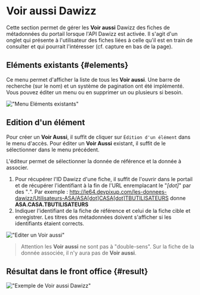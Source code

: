 # Voir aussi Dawizz

Cette section permet de gérer les **Voir aussi** Dawizz des fiches de métadonnées du portail lorsque l'API Dawizz est activée. Il s'agit d'un onglet qui présente à l'utilisateur des fiches liées à celle qu'il est en train de consulter et qui pourrait l'intéresser (cf. capture en bas de la page).

## Eléments existants {#elements}

Ce menu permet d'afficher la liste de tous les **Voir aussi**. Une barre de recherche (sur le nom) et un système de pagination ont été implémenté. Vous pouvez éditer un menu ou en supprimer un ou plusieurs si besoin.

!["Menu Eléments existants"](/assets/back_list_saw_dawizz.png)

## Edition d'un élément

Pour créer un **Voir Aussi**, il suffit de cliquer sur `Édition d'un élément` dans le menu d'accès. Pour éditer un **Voir Aussi** existant, il suffit de le sélectionner dans le menu précédent.

L'éditeur permet de sélectionner la donnée de référence et la donnée à associer.

1. Pour récupérer l'ID Dawizz d'une fiche, il suffit de l'ouvrir dans le portail et de récupérer l'identifiant à la fin de l'URL enremplacant le "*[dot]*" par des "*.*". Par exemple : http://le64.devpixup.com/les-donnees-dawizz/Utilisateurs-ASA/ASA[dot]CASA[dot]TBUTILISATEURS donne **ASA.CASA.TBUTILISATEURS**
2. Indiquer l'identifiant de la fiche de référence et celui de la fiche cible et enregistrer. Les titres des métadonnées doivent s'afficher si les identifiants étaient corrects.

!["Editer un Voir aussi"](/assets/back_edit_saw_dawizz.png)

> Attention les **Voir aussi** ne sont pas à "double-sens". Sur la fiche de la donnée associée, il n'y aura pas de **Voir aussi**.

## Résultat dans le front office {#result}

!["Exemple de Voir aussi Dawizz"](/assets/front_metadata_isogeo_saw_dawizz.png)